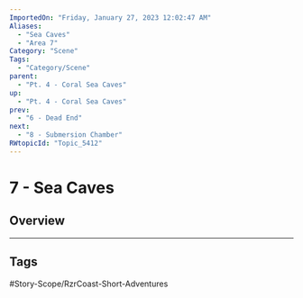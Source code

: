 ```yaml
---
ImportedOn: "Friday, January 27, 2023 12:02:47 AM"
Aliases:
  - "Sea Caves"
  - "Area 7"
Category: "Scene"
Tags:
  - "Category/Scene"
parent:
  - "Pt. 4 - Coral Sea Caves"
up:
  - "Pt. 4 - Coral Sea Caves"
prev:
  - "6 - Dead End"
next:
  - "8 - Submersion Chamber"
RWtopicId: "Topic_5412"
---
```

# 7 - Sea Caves
## Overview

---
## Tags
#Story-Scope/RzrCoast-Short-Adventures

